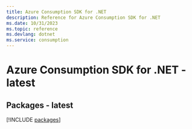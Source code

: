 ```yaml
---
title: Azure Consumption SDK for .NET
description: Reference for Azure Consumption SDK for .NET
ms.date: 10/31/2023
ms.topic: reference
ms.devlang: dotnet
ms.service: consumption
---
```

# Azure Consumption SDK for .NET - latest
## Packages - latest
[!INCLUDE [packages](consumption-index.md)]